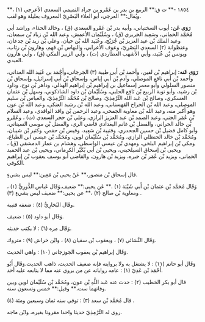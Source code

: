 ١٨٥٤ -** ت ق:** الربيع بن بدر بن عَمْرو بن جراد التميمي السعدي الأعرجي (١) ،** ويُقال:** العرجي، أبو العلاء البَصْرِيّ المعروف بعليلة وهو لقب.

**رَوَى عَن:** أيوب السختياني، وأبيه بدر بْن عَمْرو السعدي (ق) ، وخالد الحذاء، وراشد أبي مُحَمَّد الحماني، وسَعِيد الجريري (ق) ، وسُلَيْمان الأعمش، وعبد الله بْن زياد بْن سمعان، وعبد الملك بْن عبد العزيز بْن جُرَيْج، وعُبَيد الله بْن حيان، وعلي بْن زيد بْن جدعان، وعنظوانة (٢) السعدي البَصْرِيّ، وعوف الأعرابي، والنهاس بْن قهم، وهارون بْن رئاب، ويونس بْن عُبَيد، وأبي الأشهب العطاردي (ت) ، وأبي الزبير المكي (ق) ، وأبي هارون العبدي.

**رَوَى عَنه:** إبراهيم بْن لقين، وأحمد بْن أَبي طيبة (٣) الجرجاني،وأَحْمَد بن عُبَيد الله الغداني، وأحمد بْن أَبي نافع الموصلي، وآدم بْن أَبي إياس، وإسحاق بْن أَبي إسرائيل، وإسحاق بْن منصور السلولي وأبو معمر إسماعيل بن إبراهيم بْن إبراهيم الهذلي، وداهر بْن نوح، وداود بْن رشيد، وأبو توبة الربيع بْن نَافِع الحلبي، وسُلَيْمان بْن داود الشاذكوني، وسهل بْن عثمان العسكري، وصالح بْن عَبد الله التِّرْمِذِيّ، وصالح بْن مُحَمَّد التِّرْمِذِيّ، والعباس بْن سليم الموصلي، وعبد الله بْن الجراح القهستاني، وعبد الله بْن رشيد العتكي، وعبد الله بْن عون وهو أكبر منه، وعبد الله بْن معاوية الجمحي، وعبد الرحمن بْن واقد الواقدي، وعبد السلام بْن عُمَر الجني، وعبد الصمد بْن عبد العزيز الرازي، وعلي بْن حجر السعدي (ت) ، وعَمْرو بْن خالد الحراني، والفضل بْن غانم البغدادي قاضي الري، والفضل بْن موسى السيناني، وأبو كامل فضيل بْن حسين الجحدري، وقتيبة بْن سَعِيد، وقيس بْن حفص، وكثير بْن شيبان، ومُحَمَّد بْن خالد الحنظلي الرازي، ومُحَمَّد بْن سُلَيْمان لوين، ومُحَمَّد بْن عيسى ابن الطباع، ومكي بْن إبراهيم البلخي، ومهدي بْن عيسى الواسطي، وهشام بن عمار الدمشقي (ق) ، ويحيى بْن إسحاق السيلحيني، ويحيى بْن أَبي بُكَيْر الكرماني، ويحيى بْن عبد الحميد الحماني، ويزيد بْن عُمَر بْن جبره، ويزيد بْن هارون، والقاضي أبو يوسف يعقوب بْن إبراهيم الكوفي.

قال إسحاق بْن منصور،** عَنْ يحيى بْن مَعِين:** ليس بشيءٍ.

وَقَال مُحَمَّد بْن عثمان بْن أَبي شَيْبَة (١) .** عَن يحيى:** ضعيف.وَقَال عَباس الدُّورِيُّ (١) ، ومعاوية بْن صالح (٢) ،** عن يحيى:** ضعيف ليس بشيءٍ (٣) .

وقَال البُخارِيُّ (٤) : ضعفه قتيبة.

وَقَال أبو داود (٥) : ضعيف.

وَقَال مره (٦) : لا يكتب حديثه.

وَقَال النَّسَائي (٧) ، ويعقوب بْن سفيان (٨) ، وابْن خراش (٩) : متروك.

وَقَال إبراهيم بْن يعقوب الجوزجاني (١٠) : واهي الحديث.

وَقَال أبو حاتم (١١) : لا يشتغل به ولا بروايته فإنه ضعيف الحديث، ذاهب الحديث.وَقَال أَبُو أَحْمَد بْن عَدِيّ (١) : عامه رواياته عن من يروي عنه مما لا يتابعه عليه أحد.

قال أبو بكر الخطيب (٢) : حدث عنه عَبد اللَّهِ بْن عون، ومُحَمَّد بْن سُلَيْمان لوين وبين وفاتهما ست،** وقيل:** خمس وتسعون سنه.

قال مُحَمَّد بْن سعد (٣) : توفي سنه ثمان وسبعين ومئة (٤) .

روى له التِّرْمِذِيّ حديثا واحدا مقرونا بغيره، وابْن ماجه.